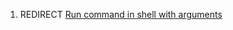 1.  REDIRECT [Run command in shell with
    arguments](Run_command_in_shell_with_arguments "wikilink")